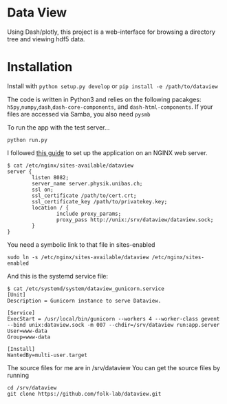 # Data View
Using Dash/plotly, this project is a web-interface for browsing a directory tree and viewing hdf5 data.

# Installation

Install with `python setup.py develop` or `pip install -e /path/to/dataview`

The code is written in Python3 and relies on the following pacakges: `h5py`,`numpy`,`dash`,`dash-core-components`, and `dash-html-components`. If your files are accessed via Samba, you also need `pysmb`

To run the app with the test server...

```
python run.py
```

I followed [this guide](https://www.digitalocean.com/community/tutorials/how-to-serve-flask-applications-with-gunicorn-and-nginx-on-ubuntu-18-04)
to set up the application on an NGINX web server.

```
$ cat /etc/nginx/sites-available/dataview
server {
        listen 8082;
        server_name server.physik.unibas.ch;
        ssl on;
        ssl_certificate /path/to/cert.crt;
        ssl_certificate_key /path/to/privatekey.key;
        location / {
                include proxy_params;
                proxy_pass http://unix:/srv/dataview/dataview.sock;
        }
}
```
You need a symbolic link to that file in sites-enabled
```
sudo ln -s /etc/nginx/sites-available/dataview /etc/nginx/sites-enabled
```
And this is the systemd service file:

```
$ cat /etc/systemd/system/dataview_gunicorn.service
[Unit]
Description = Gunicorn instance to serve Dataview.

[Service]
ExecStart = /usr/local/bin/gunicorn --workers 4 --worker-class gevent --bind unix:dataview.sock -m 007 --chdir=/srv/dataview run:app.server
User=www-data
Group=www-data

[Install]
WantedBy=multi-user.target
```
The source files for me are in /srv/dataview
You can get the source files by running
```
cd /srv/dataview
git clone https://github.com/folk-lab/dataview.git
```
